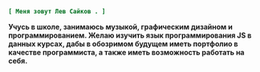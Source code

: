 ```INI
[ Меня зовут Лев Сайков . ]
```

**Учусь в школе, занимаюсь музыкой, графическим дизайном и программированием. Желаю изучить язык программирования JS в данных курсах, дабы в обозримом будущем иметь портфолио в качестве программиста, а также иметь возможность работать на себя.**
